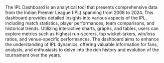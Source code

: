 The IPL Dashboard is an analytical tool that presents comprehensive data from the Indian Premier League (IPL) spanning from 2008 to 2024. This dashboard provides detailed insights into various aspects of the IPL, including match statistics, player performances, team comparisons, and historical trends. Utilizing interactive charts, graphs, and tables, users can explore metrics such as highest run-scorers, top wicket-takers, win/loss ratios, and venue-specific performances. The dashboard aims to enhance the understanding of IPL dynamics, offering valuable information for fans, analysts, and enthusiasts to delve into the rich history and evolution of the tournament over the years.
